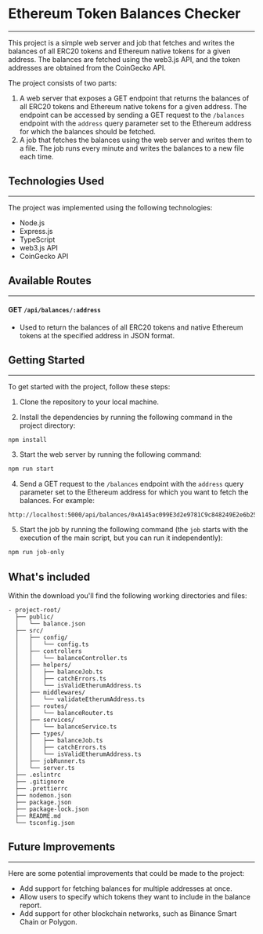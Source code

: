 # Ethereum Token Balances Checker

---

This project is a simple web server and job that fetches and writes the balances
of all ERC20 tokens and Ethereum native tokens for a given address. The balances
are fetched using the web3.js API, and the token addresses are obtained from the
CoinGecko API.

The project consists of two parts:

1. A web server that exposes a GET endpoint that returns the balances of all
   ERC20 tokens and Ethereum native tokens for a given address. The endpoint
   can be accessed by sending a GET request to the `/balances` endpoint with the
   `address` query parameter set to the Ethereum address for which the balances should
   be fetched.
2. A job that fetches the balances using the web server and writes them to a file.
   The job runs every minute and writes the balances to a new file each time.

## Technologies Used

---

The project was implemented using the following technologies:

* Node.js
* Express.js
* TypeScript
* web3.js API
* CoinGecko API

## Available Routes

---

#### **GET** `/api/balances/:address`

* Used to return the balances of all ERC20 tokens and native Ethereum tokens at the specified address in JSON format.


## Getting Started

---

To get started with the project, follow these steps:

1. Clone the repository to your local machine.

2. Install the dependencies by running the following command in the project directory:

```bash
npm install
```

3. Start the web server by running the following command:
```bash
npm run start
```

4. Send a GET request to the `/balances` endpoint with the `address` query parameter set to the Ethereum address for which you want to fetch the balances. For example:
```
http://localhost:5000/api/balances/0xA145ac099E3d2e9781C9c848249E2e6b256b030D
```

5. Start the job by running the following command (the `job` starts with the execution of the main script, but you can run it independently):
```bash
npm run job-only
```

## What's included

Within the download you'll find the following working directories and files:



```
- project-root/
  ├── public/
  │   └── balance.json
  ├── src/
  │   ├── config/
  │   │   └── config.ts
  │   ├── controllers
  │   │   └── balanceController.ts  
  │   ├── helpers/
  │   │   ├── balanceJob.ts  
  │   │   ├── catchErrors.ts
  │   │   └── isValidEtherumAddress.ts   
  │   ├── middlewares/
  │   │   └── validateEtherumAddress.ts    
  │   ├── routes/
  │   │   └── balanceRouter.ts
  │   ├── services/
  │   │   └── balanceService.ts 
  │   ├── types/
  │   │   ├── balanceJob.ts  
  │   │   ├── catchErrors.ts
  │   │   └── isValidEtherumAddress.ts
  │   ├── jobRunner.ts   
  │   └── server.ts
  ├── .eslintrc
  ├── .gitignore
  ├── .prettierrc
  ├── nodemon.json
  ├── package.json
  ├── package-lock.json
  ├── README.md
  └── tsconfig.json
```

## Future Improvements

---

Here are some potential improvements that could be made to the project:

* Add support for fetching balances for multiple addresses at once.
* Allow users to specify which tokens they want to include in the balance report.
* Add support for other blockchain networks, such as Binance Smart Chain or Polygon.
